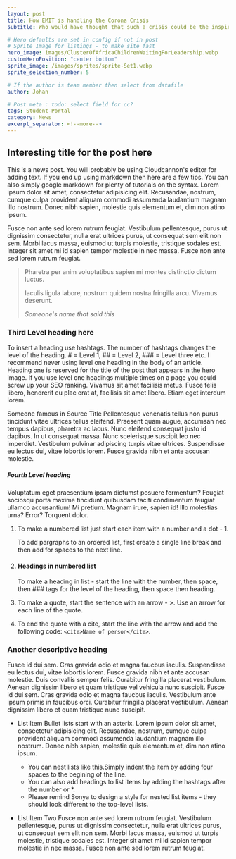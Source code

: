 ```yaml
---
layout: post
title: How EMIT is handling the Corona Crisis
subtitle: Who would have thought that such a crisis could be the inspiration for a highly effective delivery method!

# Hero defaults are set in config if not in post
# Sprite Image for listings - to make site fast
hero_image: images/ClusterOfAfricaChildrenWaitingForLeadership.webp
customHeroPosition: "center bottom"
sprite_image: /images/sprites/sprite-Set1.webp
sprite_selection_number: 5

# If the author is team member then select from datafile
author: Johan

# Post meta : todo: select field for cc?
tags: Student-Portal
category: News
excerpt_separator: <!--more-->
---
```


## Interesting title for the post here
This is a news post. You will probably be using Cloudcannon's editor for adding text.  If you end up using markdown then here are a few tips.  You can also simply google markdown for plenty of tutorials on the syntax. Lorem ipsum dolor sit amet, consectetur adipisicing elit. Recusandae, nostrum, cumque culpa provident aliquam commodi assumenda laudantium magnam illo nostrum. Donec nibh sapien, molestie quis elementum et, dim non atino ipsum.

Fusce non ante sed lorem rutrum feugiat. Vestibulum pellentesque, purus ut dignissim consectetur, nulla erat ultrices purus, ut consequat sem elit non sem. Morbi lacus massa, euismod ut turpis molestie, tristique sodales est. Integer sit amet mi id sapien tempor molestie in nec massa. Fusce non ante sed lorem rutrum feugiat.

> Pharetra per anim voluptatibus sapien mi montes distinctio dictum luctus.
>
> Iaculis ligula labore, nostrum quidem nostra fringilla arcu. Vivamus deserunt.
>
> <cite>Someone's name that said this</cite>

### Third Level heading here
To insert a heading use hashtags. The number of hashtags changes the level of the heading.  # = Level 1, ## = Level 2, ### = Level three etc. I recommend never using level one heading in the body of an article. Heading one is reserved for the title of the post that appears in the hero image.  If you use level one headings multiple times on a page you could screw up your SEO ranking.  Vivamus sit amet facilisis metus. Fusce felis libero, hendrerit eu plac erat at, facilisis sit amet libero. Etiam eget interdum lorem.

 Someone famous in Source Title
Pellentesque venenatis tellus non purus tincidunt vitae ultrices tellus eleifend. Praesent quam augue, accumsan nec tempus dapibus, pharetra ac lacus. Nunc eleifend consequat justo id dapibus. In ut consequat massa. Nunc scelerisque suscipit leo nec imperdiet. Vestibulum pulvinar adipiscing turpis vitae ultrices. Suspendisse eu lectus dui, vitae lobortis lorem. Fusce gravida nibh et ante accusan molestie.

##### Fourth Level heading
Voluptatum eget praesentium ipsam dictumst posuere fermentum? Feugiat sociosqu porta maxime tincidunt quibusdam taciti condimentum feugiat ullamco accusantium! Mi pretium. Magnam irure, sapien id! Illo molestias urna? Error? Torquent dolor.

1. To make a numbered list just start each item with a number and a dot - 1.

   To add pargraphs to an ordered list, first create a single line break and then add for spaces to the next line.
2. #### Headings in numbered list

   To make a heading in list - start the line with the number, then space, then ### tags for the level of the heading, then space then heading.
3. To make a quote, start the sentence with an arrow - >. Use an arrow for each line of the quote.
4. To end the quote with a cite, start the line with the arrow and add the following code: ``<cite>Name of person</cite>``.

### Another descriptive heading
Fusce id dui sem. Cras gravida odio et magna faucbus iaculis. Suspendisse eu lectus dui, vitae lobortis lorem. Fusce gravida nibh et ante accusan molestie. Duis convallis semper felis. Curabitur fringilla placerat vestibulum. Aenean dignissim libero et quam tristique vel vehicula nunc suscipit. Fusce id dui sem. Cras gravida odio et magna faucbus iaculis. Vestibulum ante ipsum primis in faucibus orci. Curabitur fringilla placerat vestibulum. Aenean dignissim libero et quam tristique nunc suscipit.

* List Item
Bullet lists start with an asterix. Lorem ipsum dolor sit amet, consectetur adipisicing elit. Recusandae, nostrum, cumque culpa provident aliquam commodi assumenda laudantium magnam illo nostrum. Donec nibh sapien, molestie quis elementum et, dim non atino ipsum.
    * You can nest lists like this.Simply indent the item by adding four spaces to the begining of the line.
    * You can also add headings to list items by adding the hashtags after the number or *.
    * Please remind Sonya to design a style for nested list items - they should look different to the top-level lists.

* List Item Two
Fusce non ante sed lorem rutrum feugiat. Vestibulum pellentesque, purus ut dignissim consectetur, nulla erat ultrices purus, ut consequat sem elit non sem. Morbi lacus massa, euismod ut turpis molestie, tristique sodales est. Integer sit amet mi id sapien tempor molestie in nec massa. Fusce non ante sed lorem rutrum feugiat.